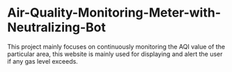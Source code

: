 # Air-Quality-Monitoring-Meter-with-Neutralizing-Bot
This project mainly focuses on continuously monitoring the AQI value of the particular area, this website is mainly used for displaying and alert the user if any gas level exceeds.  
